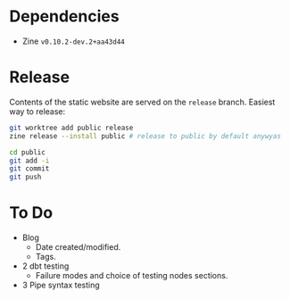 # Dependencies
- Zine `v0.10.2-dev.2+aa43d44`

# Release
Contents of the static website are served on the `release` branch.
Easiest way to release:
```sh
git worktree add public release
zine release --install public # release to public by default anywyas
```
```sh
cd public
git add -i
git commit
git push

```

# To Do
- Blog
  - Date created/modified. 
  - Tags.
- 2 dbt testing
  - Failure modes and choice of testing nodes sections.
- 3 Pipe syntax testing
